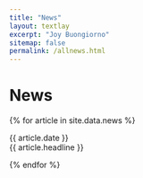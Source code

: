 ```yaml
---
title: "News"
layout: textlay
excerpt: "Joy Buongiorno"
sitemap: false
permalink: /allnews.html
---
```


# News

{% for article in site.data.news %}
  <p>{{ article.date }} <br>
      {{ article.headline }}
  </p>
{% endfor %}

